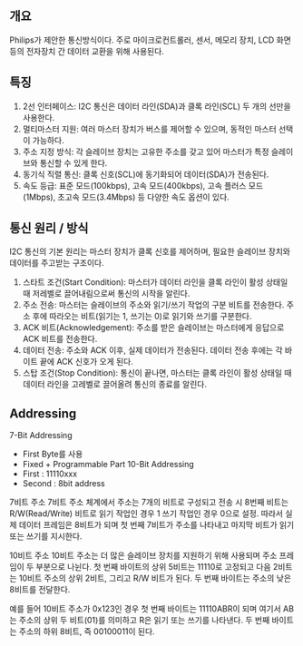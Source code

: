## 개요
Philips가 제안한 통신방식이다.
주로 마이크로컨트롤러, 센서, 메모리 장치, LCD 화면 등의 전자장치 간 데이터 교환을 위해 사용된다.

## 특징
1. 2선 인터페이스: I2C 통신은 데이터 라인(SDA)과 클록 라인(SCL) 두 개의 선만을 사용한다.
2. 멀티마스터 지원: 여러 마스터 장치가 버스를 제어할 수 있으며, 동적인 마스터 선택이 가능하다.
3. 주소 지정 방식: 각 슬레이브 장치는 고유한 주소를 갖고 있어 마스터가 특정 슬레이브와 통신할 수 있게 한다.
4. 동기식 직렬 통신: 클록 신호(SCL)에 동기화되어 데이터(SDA)가 전송된다.
5. 속도 등급: 표준 모드(100kbps), 고속 모드(400kbps), 고속 플러스 모드(1Mbps), 초고속 모드(3.4Mbps) 등 다양한 속도 옵션이 있다.

## 통신 원리 / 방식
I2C 통신의 기본 원리는 마스터 장치가 클록 신호를 제어하며, 필요한 슬레이브 장치와 데이터를 주고받는 구조이다.
1. 스타트 조건(Start Condition): 마스터가 데이터 라인을 클록 라인이 활성 상태일 때 저레벨로 끌어내림으로써 통신의 시작을 알린다.
2. 주소 전송: 마스터는 슬레이브의 주소와 읽기/쓰기 작업의 구분 비트를 전송한다. 주소 후에 따라오는 비트(읽기는 1, 쓰기는 0)로 읽기와 쓰기를 구분한다.
3. ACK 비트(Acknowledgement): 주소를 받은 슬레이브는 마스터에게 응답으로 ACK 비트를 전송한다.
4. 데이터 전송: 주소와 ACK 이후, 실제 데이터가 전송된다. 데이터 전송 후에는 각 바이트 끝에 ACK 신호가 오게 된다.
5. 스탑 조건(Stop Condition): 통신이 끝나면, 마스터는 클록 라인이 활성 상태일 때 데이터 라인을 고레벨로 끌어올려 통신의 종료를 알린다.

## Addressing
7-Bit Addressing 
- First Byte를 사용
- Fixed + Programmable Part
10-Bit Addressing 
- First : 11110xxx
- Second : 8bit address

7비트 주소
7비트 주소 체계에서 주소는 7개의 비트로 구성되고 전송 시 8번째 비트는 R/W(Read/Write) 비트로 읽기 작업인 경우 1 쓰기 작업인 경우 0으로 설정. 따라서 실제 데이터 프레임은 8비트가 되며 첫 번째 7비트가 주소를 나타내고 마지막 비트가 읽기 또는 쓰기를 지시한다.

10비트 주소
10비트 주소는 더 많은 슬레이브 장치를 지원하기 위해 사용되며 주소 프레임이 두 부분으로 나뉜다. 첫 번째 바이트의 상위 5비트는 11110로 고정되고 다음 2비트는 10비트 주소의 상위 2비트, 그리고 R/W 비트가 된다. 두 번째 바이트는 주소의 낮은 8비트를 전달한다.

예를 들어 10비트 주소가 0x123인 경우 첫 번째 바이트는 11110ABR이 되며 여기서 AB는 주소의 상위 두 비트(01)를 의미하고 R은 읽기 또는 쓰기를 나타낸다. 두 번째 바이트는 주소의 하위 8비트, 즉 00100011이 된다.
